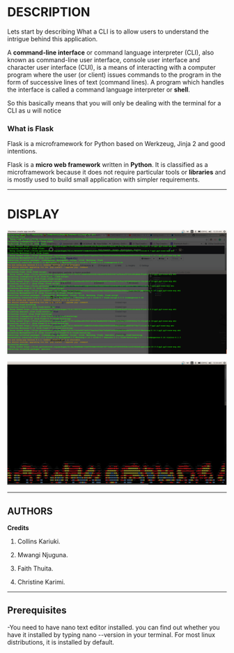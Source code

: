 # DESCRIPTION

Lets start by describing What a CLI is to allow users to understand the intrigue behind this application.

A **command-line interface** or command language interpreter (CLI), also known as command-line user interface, console user interface and character user interface (CUI), is a means of interacting with a computer program where the user (or client) issues commands to the program in the form of successive lines of text (command lines). A program which handles the interface is called a command language interpreter or **shell**.

So this basically means that you will only be dealing with the terminal for a CLI as u will notice

### What is Flask

Flask is a microframework for Python based on Werkzeug, Jinja 2 and good intentions.

Flask is a **micro web framework** written in **Python**. It is classified as a microframework because it does not require particular tools or **libraries** and is mostly used to build small application with simpler requirements.

---

#  DISPLAY

![](spec.md/installation.png)


![](spec.md/install-flame.png)

---

## AUTHORS

**Credits**

1. Collins Kariuki.

2. Mwangi Njuguna.

3. Faith Thuita.

4. Christine Karimi.

---

## Prerequisites
-You need to have nano text editor installed. you can find out whether you have it installed by typing nano --version in your terminal. For most linux distributions, it is installed by default. 

